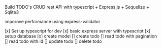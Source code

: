 Build TODO's CRUD rest API with typescript + Express.js + Sequelize + Sqlite3

imporove performance using express-validator

[x] Set up typescript for dev
[x] basic express server with typescript
[x] setup database
[x] create model
[] create todo
[] read todo with pagination
[] read todo with id
[] update todo
[] delete todo